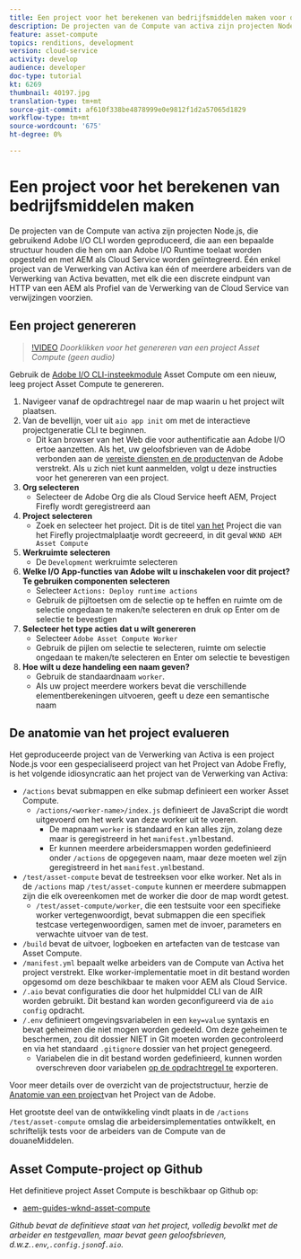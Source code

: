 ```yaml
---
title: Een project voor het berekenen van bedrijfsmiddelen maken voor de rekbaarheid van bedrijfsmiddelen
description: De projecten van de Compute van activa zijn projecten Node.js, die gebruikend Adobe I/O CLI worden geproduceerd, die aan een bepaalde structuur houden die hen om aan Adobe I/O Runtime toelaat worden opgesteld en met AEM als Cloud Service worden geïntegreerd.
feature: asset-compute
topics: renditions, development
version: cloud-service
activity: develop
audience: developer
doc-type: tutorial
kt: 6269
thumbnail: 40197.jpg
translation-type: tm+mt
source-git-commit: af610f338be4878999e0e9812f1d2a57065d1829
workflow-type: tm+mt
source-wordcount: '675'
ht-degree: 0%

---
```



# Een project voor het berekenen van bedrijfsmiddelen maken

De projecten van de Compute van activa zijn projecten Node.js, die gebruikend Adobe I/O CLI worden geproduceerd, die aan een bepaalde structuur houden die hen om aan Adobe I/O Runtime toelaat worden opgesteld en met AEM als Cloud Service worden geïntegreerd. Één enkel project van de Verwerking van Activa kan één of meerdere arbeiders van de Verwerking van Activa bevatten, met elk die een discrete eindpunt van HTTP van een AEM als Profiel van de Verwerking van de Cloud Service van verwijzingen voorzien.

## Een project genereren

>[!VIDEO](https://video.tv.adobe.com/v/40197/?quality=12&learn=on)
_Doorklikken voor het genereren van een project Asset Compute (geen audio)_


Gebruik de [Adobe I/O CLI-insteekmodule](../set-up/development-environment.md#aio-cli) Asset Compute om een nieuw, leeg project Asset Compute te genereren.

1. Navigeer vanaf de opdrachtregel naar de map waarin u het project wilt plaatsen.
1. Van de bevellijn, voer uit `aio app init` om met de interactieve projectgeneratie CLI te beginnen.
   + Dit kan browser van het Web die voor authentificatie aan Adobe I/O ertoe aanzetten. Als het, uw geloofsbrieven van de Adobe verbonden aan de [vereiste diensten en de producten](../set-up/accounts-and-services.md)van de Adobe verstrekt. Als u zich niet kunt aanmelden, volgt u deze instructies voor het genereren van een project.
1. __Org selecteren__
   + Selecteer de Adobe Org die als Cloud Service heeft AEM, Project Firefly wordt geregistreerd aan
1. __Project selecteren__
   + Zoek en selecteer het project. Dit is de titel [van het](../set-up/firefly.md) Project die van het Firefly projectmalplaatje wordt gecreeerd, in dit geval `WKND AEM Asset Compute`
1. __Werkruimte selecteren__
   + De `Development` werkruimte selecteren
1. __Welke I/O App-functies van Adobe wilt u inschakelen voor dit project? Te gebruiken componenten selecteren__
   + Selecteer `Actions: Deploy runtime actions`
   + Gebruik de pijltoetsen om de selectie op te heffen en ruimte om de selectie ongedaan te maken/te selecteren en druk op Enter om de selectie te bevestigen
1. __Selecteer het type acties dat u wilt genereren__
   + Selecteer `Adobe Asset Compute Worker`
   + Gebruik de pijlen om selectie te selecteren, ruimte om selectie ongedaan te maken/te selecteren en Enter om selectie te bevestigen
1. __Hoe wilt u deze handeling een naam geven?__
   + Gebruik de standaardnaam `worker`.
   + Als uw project meerdere workers bevat die verschillende elementberekeningen uitvoeren, geeft u deze een semantische naam

## De anatomie van het project evalueren

Het geproduceerde project van de Verwerking van Activa is een project Node.js voor een gespecialiseerd project van het Project van Adobe Frefly, is het volgende idiosyncratic aan het project van de Verwerking van Activa:

+ `/actions` bevat submappen en elke submap definieert een worker Asset Compute.
   + `/actions/<worker-name>/index.js` definieert de JavaScript die wordt uitgevoerd om het werk van deze worker uit te voeren.
      + De mapnaam `worker` is standaard en kan alles zijn, zolang deze maar is geregistreerd in het `manifest.yml`bestand.
      + Er kunnen meerdere arbeidersmappen worden gedefinieerd onder `/actions` de opgegeven naam, maar deze moeten wel zijn geregistreerd in het `manifest.yml`bestand.
+ `/test/asset-compute` bevat de testreeksen voor elke worker. Net als in de `/actions` map `/test/asset-compute` kunnen er meerdere submappen zijn die elk overeenkomen met de worker die door de map wordt getest.
   + `/test/asset-compute/worker`, die een testsuite voor een specifieke worker vertegenwoordigt, bevat submappen die een specifiek testcase vertegenwoordigen, samen met de invoer, parameters en verwachte uitvoer van de test.
+ `/build` bevat de uitvoer, logboeken en artefacten van de testcase van Asset Compute.
+ `/manifest.yml` bepaalt welke arbeiders van de Compute van Activa het project verstrekt. Elke worker-implementatie moet in dit bestand worden opgesomd om deze beschikbaar te maken voor AEM als Cloud Service.
+ `/.aio` bevat configuraties die door het hulpmiddel CLI van de AIR worden gebruikt. Dit bestand kan worden geconfigureerd via de `aio config` opdracht.
+ `/.env` definieert omgevingsvariabelen in een `key=value` syntaxis en bevat geheimen die niet mogen worden gedeeld. Om deze geheimen te beschermen, zou dit dossier NIET in Git moeten worden gecontroleerd en via het standaard `.gitignore` dossier van het project genegeerd.
   + Variabelen die in dit bestand worden gedefinieerd, kunnen worden overschreven door variabelen [op de opdrachtregel te](../deploy/runtime.md) exporteren.

Voor meer details over de overzicht van de projectstructuur, herzie de [Anatomie van een project](https://github.com/AdobeDocs/project-firefly/blob/master/getting_started/first_app.md#5-anatomy-of-a-project-firefly-application)van het Project van de Adobe.

Het grootste deel van de ontwikkeling vindt plaats in de `/actions` `/test/asset-compute` omslag die arbeidersimplementaties ontwikkelt, en schriftelijk tests voor de arbeiders van de Compute van de douaneMiddelen.

## Asset Compute-project op Github

Het definitieve project Asset Compute is beschikbaar op Github op:

+ [aem-guides-wknd-asset-compute](https://github.com/adobe/aem-guides-wknd-asset-compute)

_Github bevat de definitieve staat van het project, volledig bevolkt met de arbeider en testgevallen, maar bevat geen geloofsbrieven, d.w.z.`.env`,`.config.json`of`.aio`._